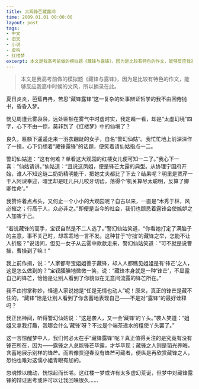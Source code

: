 ```yaml
---
title: 大观锋芒藏露间
time: 2009.01.01 00:00:00
layout: post
tags:
- 中文
- 旧文
- 小说
- 虚构
- 红楼梦
excerpt: 本文是我高考前做的模拟题《藏锋与露锋》，因为是比较有特色的作文，能够反应我高中时候的文风，所以摘录在此。
---
```


> 本文是我高考前做的模拟题《藏锋与露锋》，因为是比较有特色的作文，能够反应我高中时候的文风，所以摘录在此。

夏日炎炎，芭蕉冉冉，苦思“藏锋露锋”这一复杂的处事辨证哲学的我不由困倦抛书，昏昏入梦。

恍见周遭云雾袅袅，远处匾额在雾气中时虚时实，我定睛一看，却是“太虚幻境”四字，心下不由一惊，莫非到了《红楼梦》中的仙境了？

良久，匾额下遥遥走来一羽衣翩跹的女子，自名“警幻仙姑”。我忙忙地上前深深作了一揖，心下仍想着“藏锋露锋”的话题，便笑着请仙姑指点一二。

警幻仙姑道：“这有何难？单看这大观园的红楼女儿便可知一二了。”我心下一喜：“仙姑请讲。”仙姑道：“且说这凤姐，便是锋芒太露的典型。从协理宁国府开始，谁人不知这琏二奶奶精明能干，把她丈夫都比了下去？结果呢？明里是贾芹一干人阿谀奉迎，暗里却是旺儿兴儿咬牙切齿，落得个‘机关算尽太聪明，反算了卿卿性命’。”

我赞许着点点头，又何止一个小小的大观园呢？自古以来，一直是“木秀于林，风必摧之；行高于人，众必非之。”即便是当今的社会，我们也顾忌着露锋会使嫉妒之人加害于己。

“若说藏锋的高手，宝钗自然是不二人选了。”警幻仙姑笑道，“你看她打定了满脑子的主意，事不关己时，却乖乖地一言不发。这种甘于‘守拙’的藏锋之举，怎能不让人折服？”说话间，但见一女子从云雾中款款走来，警幻仙姑笑道：“可不就是说曹操，曹操到了嘛！”

我上前作揖，说：“人家都夸宝姐姐善于藏锋，却人人都瞧见姐姐是有‘锋芒’之人，这是怎么做到的？”宝钗腼腆地微微一笑，说：“藏锋本身就是一种‘锋芒’，不显露自己的锋芒，恰恰是让别人看到了你貌似在无意间流露的锋芒所在。”

我不由拊掌称妙，怪道人家说她是“任是无情也动人”呢！原来，真正的锋芒是藏不住的，“藏锋”恰是让别人看到了你含蓄地表现自己——不是对“露锋”的最好诠释吗？

我正出神间，听得警幻仙姑说：“这是袭人，又一会‘藏锋’的丫头。”袭人笑道：“姐姐又拿我打趣，我哪会什么‘藏锋’呀？不过是个端茶递水的粗使丫头罢了。”

这一言惊醒梦中人，我们何必太在乎“藏锋露锋”呢？真正值得关注的是究竟有没有锋芒所在，因为——露锋之人总能锋芒毕露，才华毕现；藏锋之人则是韬光养晦，含蓄地展示别样的锋芒。而若像贾迎春没有锋芒可藏者，便纵是再欣赏藏锋之人，恐怕也难对这懦小姐青眼有加的。

忽魂悸以魄动，恍惊起而长嗟。这红楼一梦或许有太多虚幻荒诞，但梦中对藏锋露锋的辩证思考或许可以让我回味很久……
